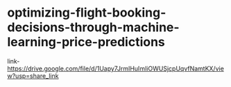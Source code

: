 # optimizing-flight-booking-decisions-through-machine-learning-price-predictions
link-https://drive.google.com/file/d/1Uapy7JrmIHuImIiOWUSjcpUqvfNamtKX/view?usp=share_link
